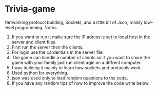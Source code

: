 # Trivia-game
Networking protocol building, Sockets, and a little bit of Json, mainly low-level programming.
Notes:
1. If you want to run it make sure the IP adress is set to local host in the server and client files.
2. First run the server then the clients.
3. For login use the cardentials in the server file.
4. The game can handle a number of clients so if you want to share the game with your family just run client agin on a diffrent computer.
5. I was building it mainly to learn how sockets and protocols work.
6. Used python for everything.
7. json was used only to load random questions to the code.
8. If you have any random tips of how to improve the code write below.
